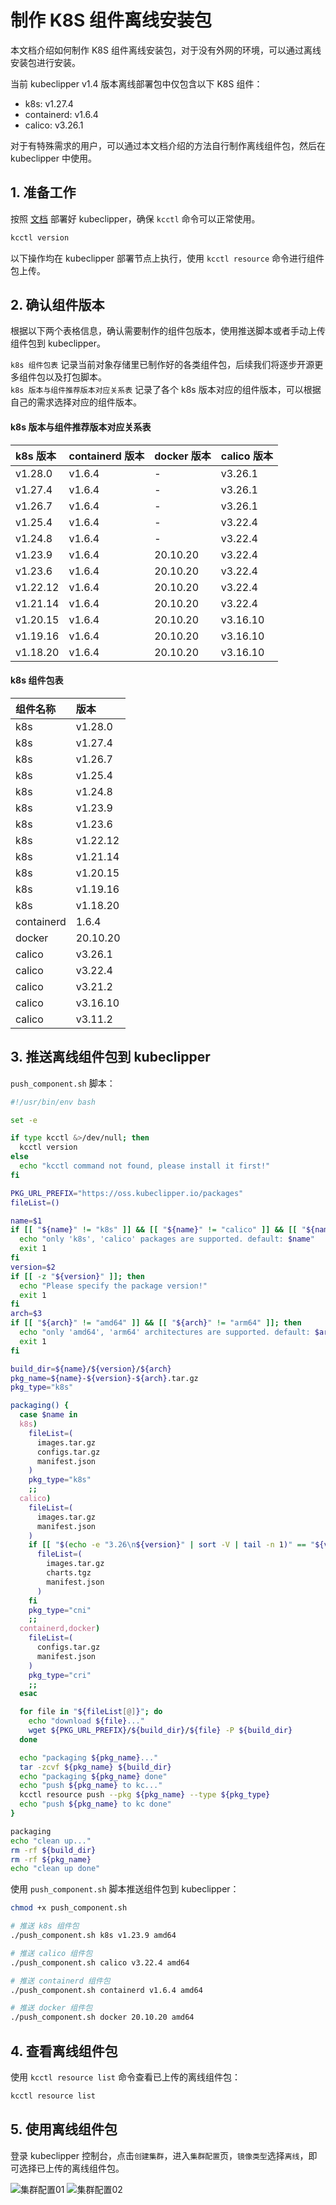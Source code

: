 # 制作 K8S 组件离线安装包

本文档介绍如何制作 K8S 组件离线安装包，对于没有外网的环境，可以通过离线安装包进行安装。

当前 kubeclipper v1.4 版本离线部署包中仅包含以下 K8S 组件：

* k8s: v1.27.4
* containerd: v1.6.4
* calico: v3.26.1

对于有特殊需求的用户，可以通过本文档介绍的方法自行制作离线组件包，然后在 kubeclipper 中使用。

##    

## 1. 准备工作

按照 [文档](https://github.com/kubeclipper/kubeclipper) 部署好 kubeclipper，确保 `kcctl` 命令可以正常使用。

```bash
kcctl version
```

以下操作均在 kubeclipper 部署节点上执行，使用 `kcctl resource` 命令进行组件包上传。

## 2. 确认组件版本

根据以下两个表格信息，确认需要制作的组件包版本，使用推送脚本或者手动上传组件包到 kubeclipper。

`k8s 组件包表` 记录当前对象存储里已制作好的各类组件包，后续我们将逐步开源更多组件包以及打包脚本。  
`k8s 版本与组件推荐版本对应关系表` 记录了各个 k8s 版本对应的组件版本，可以根据自己的需求选择对应的组件版本。

#### k8s 版本与组件推荐版本对应关系表

| k8s 版本    | containerd 版本 | docker 版本 | calico 版本 |
|:----------|:--------------|:----------|:----------|
| v1.28.0   | v1.6.4        | -         | v3.26.1   |
| v1.27.4   | v1.6.4        | -         | v3.26.1   |
| v1.26.7   | v1.6.4        | -         | v3.26.1   |
| v1.25.4   | v1.6.4        | -         | v3.22.4   |
| v1.24.8   | v1.6.4        | -         | v3.22.4   |
| v1.23.9   | v1.6.4        | 20.10.20  | v3.22.4   |
| v1.23.6   | v1.6.4        | 20.10.20  | v3.22.4   |
| v1.22.12  | v1.6.4        | 20.10.20  | v3.22.4   |
| v1.21.14  | v1.6.4        | 20.10.20  | v3.22.4   |
| v1.20.15  | v1.6.4        | 20.10.20  | v3.16.10  |
| v1.19.16  | v1.6.4        | 20.10.20  | v3.16.10  |
| v1.18.20  | v1.6.4        | 20.10.20  | v3.16.10  |

#### k8s 组件包表

| 组件名称       | 版本       |
|:-----------|:---------|
| k8s        | v1.28.0  |
| k8s        | v1.27.4  |
| k8s        | v1.26.7  |
| k8s        | v1.25.4  |
| k8s        | v1.24.8  |
| k8s        | v1.23.9  |
| k8s        | v1.23.6  |
| k8s        | v1.22.12 |
| k8s        | v1.21.14 |
| k8s        | v1.20.15 |
| k8s        | v1.19.16 |
| k8s        | v1.18.20 |
| containerd | 1.6.4    |
| docker     | 20.10.20 |
| calico     | v3.26.1  |
| calico     | v3.22.4  |
| calico     | v3.21.2  |
| calico     | v3.16.10 |
| calico     | v3.11.2  |

## 3. 推送离线组件包到 kubeclipper

`push_component.sh` 脚本：

```bash
#!/usr/bin/env bash

set -e

if type kcctl &>/dev/null; then
  kcctl version
else
  echo "kcctl command not found, please install it first!"
fi

PKG_URL_PREFIX="https://oss.kubeclipper.io/packages"
fileList=()

name=$1
if [[ "${name}" != "k8s" ]] && [[ "${name}" != "calico" ]] && [[ "${name}" != "containerd" ]] && [[ "${name}" != "docker" ]]; then
  echo "only 'k8s', 'calico' packages are supported. default: $name"
  exit 1
fi
version=$2
if [[ -z "${version}" ]]; then
  echo "Please specify the package version!"
  exit 1
fi
arch=$3
if [[ "${arch}" != "amd64" ]] && [[ "${arch}" != "arm64" ]]; then
  echo "only 'amd64', 'arm64' architectures are supported. default: $arch"
  exit 1
fi

build_dir=${name}/${version}/${arch}
pkg_name=${name}-${version}-${arch}.tar.gz
pkg_type="k8s"

packaging() {
  case $name in
  k8s)
    fileList=(
      images.tar.gz
      configs.tar.gz
      manifest.json
    )
    pkg_type="k8s"
    ;;
  calico)
    fileList=(
      images.tar.gz
      manifest.json
    )
    if [[ "$(echo -e "3.26\n${version}" | sort -V | tail -n 1)" == "${version}" ]]; then
      fileList=(
        images.tar.gz
        charts.tgz
        manifest.json
      )
    fi
    pkg_type="cni"
    ;;
  containerd,docker)
    fileList=(
      configs.tar.gz
      manifest.json
    )
    pkg_type="cri"
    ;;
  esac

  for file in "${fileList[@]}"; do
    echo "download ${file}..."
    wget ${PKG_URL_PREFIX}/${build_dir}/${file} -P ${build_dir}
  done

  echo "packaging ${pkg_name}..."
  tar -zcvf ${pkg_name} ${build_dir}
  echo "packaging ${pkg_name} done"
  echo "push ${pkg_name} to kc..."
  kcctl resource push --pkg ${pkg_name} --type ${pkg_type}
  echo "push ${pkg_name} to kc done"
}

packaging
echo "clean up..."
rm -rf ${build_dir}
rm -rf ${pkg_name}
echo "clean up done"
```

使用 `push_component.sh` 脚本推送组件包到 kubeclipper：

```bash
chmod +x push_component.sh

# 推送 k8s 组件包
./push_component.sh k8s v1.23.9 amd64

# 推送 calico 组件包
./push_component.sh calico v3.22.4 amd64

# 推送 containerd 组件包
./push_component.sh containerd v1.6.4 amd64

# 推送 docker 组件包
./push_component.sh docker 20.10.20 amd64
```

## 4. 查看离线组件包

使用 `kcctl resource list` 命令查看已上传的离线组件包：

```bash
kcctl resource list
```

## 5. 使用离线组件包

登录 kubeclipper 控制台，点击`创建集群`，进入`集群配置`页，`镜像类型`选择`离线`，即可选择已上传的离线组件包。

![集群配置01](/images/docs-quickstart/cluster-config01.png)
![集群配置02](/images/docs-quickstart/cluster-config02.png)





